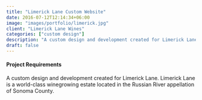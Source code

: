 ```yaml
---
title: "Limerick Lane Custom Website"
date: 2016-07-12T12:14:34+06:00
image: "images/portfolio/limerick.jpg"
client: "Limerick Lane Wines"
categories: ["custom design"]
description: "A custom design and development created for Limerick Lanes."
draft: false
---
```


#### Project Requirements

A custom design and development created for Limerick Lane. Limerick Lane is a world-class winegrowing estate located in the Russian River appellation of Sonoma County.
